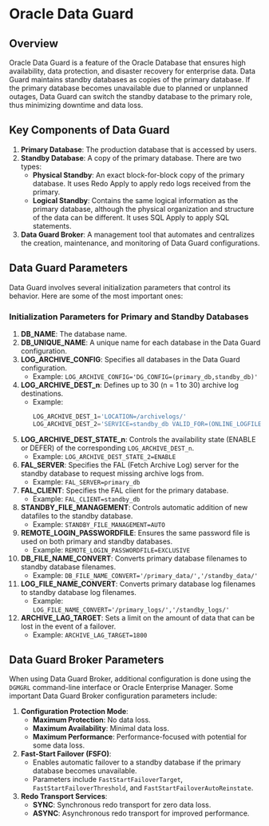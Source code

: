 # Oracle Data Guard

## Overview

Oracle Data Guard is a feature of the Oracle Database that ensures high availability, data protection, and disaster recovery for enterprise data. Data Guard maintains standby databases as copies of the primary database. If the primary database becomes unavailable due to planned or unplanned outages, Data Guard can switch the standby database to the primary role, thus minimizing downtime and data loss.

## Key Components of Data Guard

1. **Primary Database**: The production database that is accessed by users.
2. **Standby Database**: A copy of the primary database. There are two types:
   - **Physical Standby**: An exact block-for-block copy of the primary database. It uses Redo Apply to apply redo logs received from the primary.
   - **Logical Standby**: Contains the same logical information as the primary database, although the physical organization and structure of the data can be different. It uses SQL Apply to apply SQL statements.
3. **Data Guard Broker**: A management tool that automates and centralizes the creation, maintenance, and monitoring of Data Guard configurations.

## Data Guard Parameters

Data Guard involves several initialization parameters that control its behavior. Here are some of the most important ones:

### Initialization Parameters for Primary and Standby Databases

1. **DB_NAME**: The database name.
2. **DB_UNIQUE_NAME**: A unique name for each database in the Data Guard configuration.
3. **LOG_ARCHIVE_CONFIG**: Specifies all databases in the Data Guard configuration.
   - Example: `LOG_ARCHIVE_CONFIG='DG_CONFIG=(primary_db,standby_db)'`
4. **LOG_ARCHIVE_DEST_n**: Defines up to 30 (n = 1 to 30) archive log destinations.
   - Example:
     ```sql
     LOG_ARCHIVE_DEST_1='LOCATION=/archivelogs/'
     LOG_ARCHIVE_DEST_2='SERVICE=standby_db VALID_FOR=(ONLINE_LOGFILES,PRIMARY_ROLE) DB_UNIQUE_NAME=standby_db'
     ```
5. **LOG_ARCHIVE_DEST_STATE_n**: Controls the availability state (ENABLE or DEFER) of the corresponding `LOG_ARCHIVE_DEST_n`.
   - Example: `LOG_ARCHIVE_DEST_STATE_2=ENABLE`
6. **FAL_SERVER**: Specifies the FAL (Fetch Archive Log) server for the standby database to request missing archive logs from.
   - Example: `FAL_SERVER=primary_db`
7. **FAL_CLIENT**: Specifies the FAL client for the primary database.
   - Example: `FAL_CLIENT=standby_db`
8. **STANDBY_FILE_MANAGEMENT**: Controls automatic addition of new datafiles to the standby database.
   - Example: `STANDBY_FILE_MANAGEMENT=AUTO`
9. **REMOTE_LOGIN_PASSWORDFILE**: Ensures the same password file is used on both primary and standby databases.
   - Example: `REMOTE_LOGIN_PASSWORDFILE=EXCLUSIVE`
10. **DB_FILE_NAME_CONVERT**: Converts primary database filenames to standby database filenames.
    - Example: `DB_FILE_NAME_CONVERT='/primary_data/','/standby_data/'`
11. **LOG_FILE_NAME_CONVERT**: Converts primary database log filenames to standby database log filenames.
    - Example: `LOG_FILE_NAME_CONVERT='/primary_logs/','/standby_logs/'`
12. **ARCHIVE_LAG_TARGET**: Sets a limit on the amount of data that can be lost in the event of a failover.
    - Example: `ARCHIVE_LAG_TARGET=1800`

## Data Guard Broker Parameters

When using Data Guard Broker, additional configuration is done using the `DGMGRL` command-line interface or Oracle Enterprise Manager. Some important Data Guard Broker configuration parameters include:

1. **Configuration Protection Mode**:
   - **Maximum Protection**: No data loss.
   - **Maximum Availability**: Minimal data loss.
   - **Maximum Performance**: Performance-focused with potential for some data loss.
2. **Fast-Start Failover (FSFO)**:
   - Enables automatic failover to a standby database if the primary database becomes unavailable.
   - Parameters include `FastStartFailoverTarget`, `FastStartFailoverThreshold`, and `FastStartFailoverAutoReinstate`.
3. **Redo Transport Services**:
   - **SYNC**: Synchronous redo transport for zero data loss.
   - **ASYNC**: Asynchronous redo transport for improved performance.

